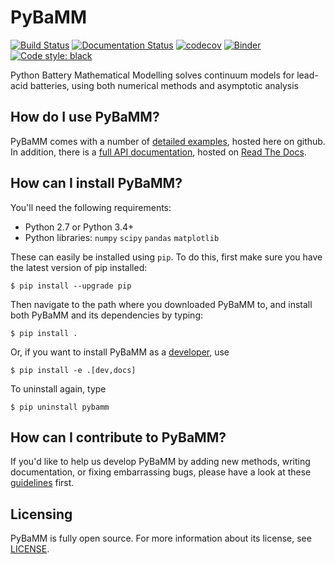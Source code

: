 # PyBaMM

[![Build Status](https://travis-ci.org/tinosulzer/PyBaMM.svg?branch=master)](https://travis-ci.org/tinosulzer/PyBaMM)
[![Documentation Status](https://readthedocs.org/projects/pybamm/badge/?version=latest)](https://pybamm.readthedocs.io/en/latest/?badge=latest)
[![codecov](https://codecov.io/gh/r-lib/objectable/branch/master/graph/badge.svg)](https://codecov.io/gh/tinosulzer/PyBaMM)
[![Binder](https://mybinder.org/badge_logo.svg)](https://mybinder.org/v2/gh/tinosulzer/PyBaMM/master)
[![Code style: black](https://img.shields.io/badge/code%20style-black-000000.svg)](https://github.com/ambv/black)


Python Battery Mathematical Modelling solves continuum models for lead-acid batteries, using both numerical methods and asymptotic analysis

## How do I use PyBaMM?

PyBaMM comes with a number of [detailed examples](examples/README.md), hosted here on github. In addition, there is a [full API documentation](http://pybamm.readthedocs.io/), hosted on [Read The Docs](readthedocs.io).

## How can I install PyBaMM?

You'll need the following requirements:

- Python 2.7 or Python 3.4+
- Python libraries: `numpy` `scipy` `pandas` `matplotlib`

These can easily be installed using `pip`. To do this, first make sure you have the latest version of pip installed:

```
$ pip install --upgrade pip
```

Then navigate to the path where you downloaded PyBaMM to, and install both PyBaMM and its dependencies by typing:

```
$ pip install .
```

Or, if you want to install PyBaMM as a [developer](CONTRIBUTING.md), use

```
$ pip install -e .[dev,docs]
```

To uninstall again, type

```
$ pip uninstall pybamm
```

## How can I contribute to PyBaMM?

If you'd like to help us develop PyBaMM by adding new methods, writing documentation, or fixing embarrassing bugs, please have a look at these [guidelines](CONTRIBUTING.md) first.

## Licensing

PyBaMM is fully open source. For more information about its license, see [LICENSE](./LICENSE.txt).
